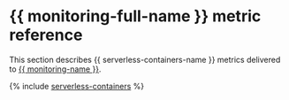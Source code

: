 # {{ monitoring-full-name }} metric reference

This section describes {{ serverless-containers-name }} metrics delivered to [{{ monitoring-name }}](../monitoring/).

{% include [serverless-containers](../_includes/monitoring/metrics-ref/serverless-containers.md) %}